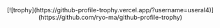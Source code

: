 <center>[![trophy](https://github-profile-trophy.vercel.app/?username=useral4)](https://github.com/ryo-ma/github-profile-trophy)
